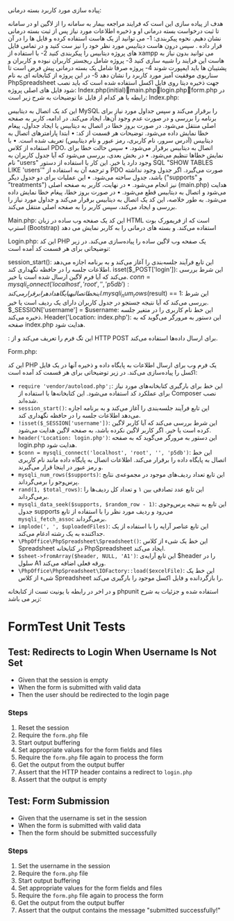 پیاده سازی مورد کاربرد بسته درمانی:

هدف از پیاده سازی این است که فرایند مراجعه بیمار به سامانه را از لاگین او در سامانه تا ثبت درخواست بسته درمانی او و ذخیره اطلاعات مورد نیاز پس از ثبت بسته درمانی نشان دهیم.
نحوه پیکربندی:
1-	می توانید از یک هاست استفاده کرده و فایل ها را در آن قرار داده . سپس درون هاست دیتابیس مورد نظر خود را نیز ست کنید و در تمامی فایل های پروژه دیتابیس را پیکربندی کنید
2-	با استفاده از xampp می توانید بدون نیاز به هاست این فرایند را شبیه سازی کنید
3-	پروژه شامل ریجستر کاربران نبوده و کاربران و پشتیبان ها باید ایمپورت شوند
4-	پروژه صرفا شامل یک بسته درمانی پیش فرض است تا سناریوی موفقیت آمیز مورد کاربرد را نشان دهد
5-	در این پروژه از کتابخانه ای به نام PhpSpreadsheet جهت ذخیره دیتا روی فایل اکسل استفاده شده است که باید نصب شود
فایل های اصلی پروژه:
Index.php(initial)main.phplogin.phpform.php
در رابطه با هر کدام از فایل عا توضیحات به شرح زیر است:
Index.php:

این کد یک اتصال به دیتابیس MySQL را برقرار می‌کند و سپس جداول مورد نیاز برای برنامه را بررسی و در صورت عدم وجود آن‌ها، ایجاد می‌کند. در ادامه، کاربر به صفحه اصلی منتقل می‌شود. در صورت بروز خطا در اتصال به دیتابیس یا ایجاد جداول، پیغام خطا نمایش داده می‌شود.
توضیحات هر قسمت از کد:
•	ابتدا پارامترهای اتصال به دیتابیس (آدرس سرور، نام کاربری، رمز عبور و نام دیتابیس) تعریف شده است.
•	با استفاده از کلاس PDO، اتصال به دیتابیس برقرار می‌شود.
•	سپس حالت خطا برای نمایش خطاها تنظیم می‌شود.
•	در بخش بعدی، بررسی می‌شود که آیا جدول کاربران به نام "users" وجود دارد یا خیر. این کار با استفاده از دستور SQL "SHOW TABLES LIKE 'users'" و ترجمه آن به استفاده از PDO صورت می‌گیرد. اگر جدول وجود نداشته باشد، جدول ساخته می‌شود.
•	این عملیات برای دو جدول دیگر ("supports" و "treatments") نیز انجام می‌شود.
•	در نهایت، کاربر به صفحه اصلی (main.php) هدایت می‌شود و اتصال به دیتابیس قطع می‌شود.
•	در صورت بروز خطا، پیغام خطا نمایش داده می‌شود.
به طور خلاصه، این کد یک اتصال به دیتابیس برقرار می‌کند و جداول مورد نیاز را بررسی و ایجاد می‌کند، سپس کاربر را به صفحه اصلی منتقل می‌کند.


Main.php:
 این کد یک صفحه وب ساده در زبان HTML است که از فریمورک بوت استرپ (Bootstrap) استفاده می‌کند. و بسته های درمانی را به کاربر نمایش می دهد

Login.php:
این کد PHP یک صفحه وب لاگین ساده را پیاده‌سازی می‌کند. در زیر توضیحاتی برای هر قسمت کد آمده است:

session_start(): 
این تابع فرآیند جلسه‌بندی را آغاز می‌کند و به برنامه اجازه می‌دهد اطلاعات جلسه را در حافظه نگهداری کند.
isset($_POST['login']): 
این شرط بررسی می‌کند که آیا فرم لاگین ارسال شده است یا خیر.
$conn = mysqli_connect('localhost', 'root', '', 'p5db'): 
این خط اتصال به پایگاه داده را برقرار می‌کند.
mysqli_num_rows($result) == 1: 
این شرط بررسی می‌کند که آیا نتیجه جستجو در جدول کاربران دارای یک ردیف است یا خیر.
$_SESSION['username'] = $username: 
این خط نام کاربری را در متغیر جلسه ذخیره می‌کند.
Header('Location: index.php'):
این دستور به مرورگر می‌گوید که به صفحه index.php هدایت شود.
<form method="post" action="">:
این تگ فرم را تعریف می‌کند و از HTTP POST برای ارسال داده‌ها استفاده می‌کند.

Form.php:

این کد PHP یک فرم وب برای ارسال اطلاعات به پایگاه داده و ذخیره آنها در یک فایل اکسل را پیاده‌سازی می‌کند. در زیر توضیحاتی برای هر قسمت کد آمده است:

- `require 'vendor/autoload.php';`: 
این خط برای بارگیری کتابخانه‌های مورد نیاز برای عملکرد کد استفاده می‌شود. این کتابخانه‌ها با استفاده از Composer نصب شده‌اند.
- `session_start()`: 
این تابع فرآیند جلسه‌بندی را آغاز می‌کند و به برنامه اجازه می‌دهد اطلاعات جلسه را در حافظه نگهداری کند.
- `!isset($_SESSION['username'])`:
این شرط بررسی می‌کند که آیا کاربر لاگین کرده است یا خیر. اگر کاربر لاگین نکرده باشد، به صفحه لاگین هدایت می‌شود.
- `header('Location: login.php')`: 
این دستور به مرورگر می‌گوید که به صفحه login.php هدایت شود.
- `$conn = mysqli_connect('localhost', 'root', '', 'p5db')`: 
این خط اتصال به پایگاه داده را برقرار می‌کند. اطلاعات اتصال به پایگاه داده مانند نام کاربری و رمز عبور در اینجا قرار می‌گیرند.
- `mysqli_num_rows($supports)`: 
این تابع تعداد ردیف‌های موجود در مجموعه‌ی نتایج پرس‌وجو را برمی‌گرداند.
- `rand(1, $total_rows)`: 
این تابع عدد تصادفی بین ۱ و تعداد کل ردیف‌ها را برمی‌گرداند.
- `mysqli_data_seek($supports, $random_row - 1)`: 
این تابع به نتیجه پرس‌وجوی جدول supports می‌رود و ردیف مورد نظر را با استفاده از تابع `mysqli_fetch_assoc` برمی‌گرداند.
- `implode(', ', $uploadedFiles)`: 
این تابع عناصر آرایه را با استفاده از یک جداکننده به یک رشته ادغام می‌کند.
- `\PhpOffice\PhpSpreadsheet\Spreadsheet()`: 
این خط یک شیء از کلاس Spreadsheet در کتابخانه PhpSpreadsheet ایجاد می‌کند.
- `$sheet->fromArray($header, NULL, 'A1')`: 
این تابع آرایه‌ی $header را در سلول A1 ورقه فعلی اضافه می‌کند.
- `\PhpOffice\PhpSpreadsheet\IOFactory::load($excelFile)`: 
این خط یک شیء از کلاس Spreadsheet را بازگردانده و فایل اکسل موجود را بارگیری می‌کند.

و در اخر در رابطه با یونیت تست از کتابخانه phpunit استفاده شده و جزئیات به شرح زیر می باشد:

# FormTest Unit Tests

## Test: Redirects to Login When Username Is Not Set

- Given that the session is empty
- When the form is submitted with valid data
- Then the user should be redirected to the login page

### Steps

1. Reset the session
2. Require the `form.php` file
3. Start output buffering
4. Set appropriate values for the form fields and files
5. Require the `form.php` file again to process the form
6. Get the output from the output buffer
7. Assert that the HTTP header contains a redirect to `login.php`
8. Assert that the output is empty

## Test: Form Submission

- Given that the username is set in the session
- When the form is submitted with valid data
- Then the form should be submitted successfully

### Steps

1. Set the username in the session
2. Require the `form.php` file
3. Start output buffering
4. Set appropriate values for the form fields and files
5. Require the `form.php` file again to process the form
6. Get the output from the output buffer
7. Assert that the output contains the message "submitted successfully!"



